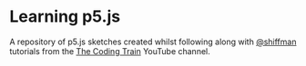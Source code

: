 # Learning p5.js

A repository of p5.js sketches created whilst following along with [@shiffman](https://github.com/shiffman) tutorials from the [The Coding Train](https://www.youtube.com/user/shiffman) YouTube channel.
